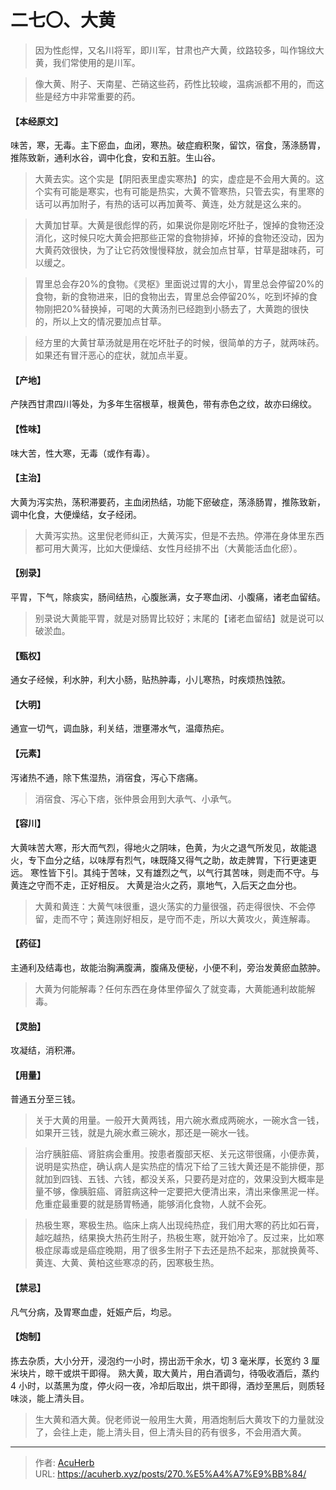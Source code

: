 # 二七〇、大黄


> 因为性彪悍，又名川将军，即川军，甘肃也产大黄，纹路较多，叫作锦纹大黄，我们常使用的是川军。

> 像大黄、附子、天南星、芒硝这些药，药性比较峻，温病派都不用的，而这些是经方中非常重要的药。

#### 【本经原文】
味苦，寒，无毒。主下瘀血，血闭，寒热。破症瘕积聚，留饮，宿食，荡涤肠胃，推陈致新，通利水谷，调中化食，安和五脏。生山谷。

> 大黄去实。这个实是【阴阳表里虚实寒热】的实，虚症是不会用大黄的。这个实有可能是寒实，也有可能是热实，大黄不管寒热，只管去实，有里寒的话可以再加附子，有热的话可以再加黄芩、黄连，处方就是这么来的。

> 大黄加甘草‍。大黄是很彪悍的药，如果说你是刚吃坏肚子，馊掉的食物还没消化，这时候只吃大黄会把那些正常的食物排掉，坏掉的食物还没动，因为大黄药效很快，为了让它药效慢慢释放，就会加点甘草，甘草是甜味药，可以缓之。

> 胃里总会存20%的食物。《灵枢》里面说过胃的大小，胃里总会停留20%的食物，新的食物进来，旧的食物出去，胃里总会停留20%，吃到坏掉的食物刚把20%替换掉，可喝的大黄汤剂已经跑到小肠去了，大黄跑的很快的，所以上文的情况要加点甘草。

> 经方里的大黄甘草汤就是用在吃坏肚子的时候，很简单的方子，就两味药。如果还有冒汗恶心的症状，就加点半夏。

#### 【产地】
产陕西甘肃四川等处，为多年生宿根草，根黄色，带有赤色之纹，故亦曰绵纹。
#### 【性味】
味大苦，性大寒，无毒（或作有毒）。
#### 【主治】
大黄为泻实热，荡积滞要药，主血闭热结，功能下瘀破症，荡涤肠胃，推陈致新，调中化食，大便燥结，女子经闭。

> 大黄泻实热。这里倪老师纠正，大黄泻实，但是不去热。停滞在身体里东西都可用大黄泻，比如大便燥结、女性月经排不出（大黄能活血化瘀）。

#### 【别录】
平胃，下气，除痰实，肠间结热，心腹胀满，女子寒血闭、小腹痛，诸老血留结。

> 别录说大黄能平胃，就是对肠胃比较好；末尾的【诸老血留结】就是说可以破淤血。

#### 【甄权】
通女子经候，利水肿，利大小肠，贴热肿毒，小儿寒热，时疾烦热蚀脓。
#### 【大明】
通宣一切气，调血脉，利关结，泄壅滞水气，温瘴热疟。
#### 【元素】
泻诸热不通，除下焦湿热，消宿食，泻心下痞痛。

> 消宿食、泻心下痞，张仲景会用到大承气、小承气。

#### 【容川】
大黄味苦大寒，形大而气烈，得地火之阴味，色黄，为火之退气所发见，故能退火，专下血分之结，以味厚有烈气，味既降又得气之助，故走脾胃，下行更速更远。
寒性皆下引。其纯于苦味，又有雄烈之气，以气行其苦味，则走而不守。与黄连之守而不走，正好相反。
大黄是治火之药，禀地气，入后天之血分也。

> 大黄和黄连：大黄气味很重，退火荡实的力量很强，药走得很快、不会停留，走而不守；黄连刚好相反，是守而不走，所以大黄攻火，黄连解毒。

#### 【药征】
主通利及结毒也，故能治胸满腹满，腹痛及便秘，小便不利，旁治发黄瘀血脓肿。

> 大黄为何能解毒？任何东西在身体里停留久了就变毒，大黄能通利故能解毒。

#### 【灵胎】
攻凝结，消积滞。
#### 【用量】
普通五分至三钱。

> 关于大黄的用量。一般开大黄两钱，用六碗水煮成两碗水，一碗水含一钱，如果开三钱，就是九碗水煮三碗水，那还是一碗水一钱。

> 治疗胰脏癌、肾脏病会重用。按患者腹部天枢、关元这带很痛，小便赤黄，说明是实热症，确认病人是实热症的情况下给了三钱大黄还是不能排便，那就加到四钱、五钱、六钱，都没关系，只要药是对症的，效果没到大概率是量不够，像胰脏癌、肾脏病这种一定要把大便清出来，清出来像黑泥一样。危重症最重要的就是肠胃畅通，能够消化食物，人就不会死。

> 热极生寒，寒极生热。临床上病人出现纯热症，我们用大寒的药比如石膏，越吃越热，结果换大热药生附子，热极生寒，就开始冷了。反过来，比如寒极症尿毒或是癌症晚期，用了很多生附子下去还是热不起来，那就换黄芩、黄连、大黄、黄柏这些寒凉的药，因寒极生热。

#### 【禁忌】
凡气分病，及胃寒血虚，妊娠产后，均忌。
#### 【炮制】
拣去杂质，大小分开，浸泡约一小时，捞出沥干余水，切 3 毫米厚，长宽约 3 厘米块片，晾干或烘干即得。
熟大黄，取大黄片，用白酒调匀，待吸收酒后，蒸约 4 小时，以蒸黑为度，停火闷一夜，冷却后取出，烘干即得，酒炒至黑后，则质轻味淡，能上清头目。

> 生大黄和酒大黄。倪老师说一般用生大黄，用酒炮制后大黄攻下的力量就没了，会往上走，能上清头目，但上清头目的药有很多，不会用酒大黄。

---

> 作者: [AcuHerb](https://acuherb.xyz)  
> URL: https://acuherb.xyz/posts/270.%E5%A4%A7%E9%BB%84/  


